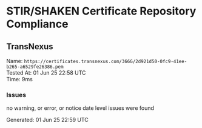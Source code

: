 # STIR/SHAKEN Certificate Repository Compliance

## TransNexus

Name: `https://certificates.transnexus.com/366G/2d921d50-0fc9-41ee-b265-a6529fe26386.pem`\
Tested At: 01 Jun 25 22:58 UTC\
Time: 9ms

### Issues

no warning, or error, or notice date level issues were found

Generated: 01 Jun 25 22:59 UTC